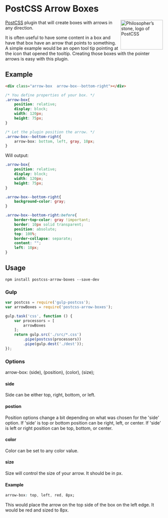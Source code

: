 [PostCSS]:                 https://github.com/postcss/postcss

# PostCSS Arrow Boxes

<img align="right" width="135" height="95"
     title="Philosopher’s stone, logo of PostCSS"
     src="http://postcss.github.io/postcss/logo-leftp.png">

[PostCSS] plugin that will create boxes with arrows in any direction.

It is often useful to have some content in a box and have that box have an arrow that points to something. A simple example would be an open tool tip pointing at the icon that opened the tooltip. Creating those boxes with the pointer arrows is easy with this plugin.

## Example
```html
<div class="arrow-box  arrow-box--bottom-right"></div>
```

```css
/* You define properties of your box. */
.arrow-box{
    position: relative;
    display: block;
    width: 120px;
    height: 75px;
}

/* Let the plugin position the arrow. */
.arrow-box--bottom-right{
    arrow-box: bottom, left, gray, 10px;
}
```

Will output:

```css
.arrow-box{
    position: relative;
    display: block;
    width: 120px;
    height: 75px;
}

.arrow-box--bottom-right{
    background-color: gray;
}

.arrow-box--bottom-right:before{
    border-top-color: gray !important;
    border: 10px solid transparent;
    position: absolute;
    top: 100%;
    border-collapse: separate;
    content: "";
    left: 10px;
}
```

## Usage

```
npm install postcss-arrow-boxes --save-dev
```

### Gulp
```js
var postcss = require('gulp-postcss');
var arrowBoxes = require('postcss-arrow-boxes');

gulp.task('css', function () {
    var processors = [
        arrowBoxes
    ];
    return gulp.src('./src/*.css')
        .pipe(postcss(processors))
        .pipe(gulp.dest('./dest'));
});
```

### Options
arrow-box: (side), (position), (color), (size);

#### side
Side can be either top, right, bottom, or left.

#### postion
Position options change a bit depending on what was chosen for the 'side' option.
If 'side' is top or bottom position can be right, left, or center.
If 'side' is left or right position can be top, bottom, or center.

#### color
Color can be set to any color value.

#### size
Size will control the size of your arrow. It should be in px.

#### Example
```css
arrow-box: top, left, red, 8px;
```
This would place the arrow on the top side of the box on the left edge. It would be red and sized to 8px.